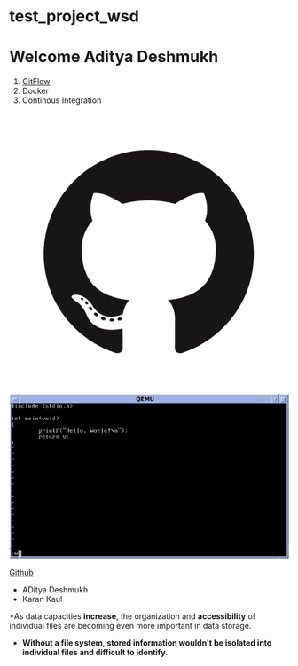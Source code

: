# test_project_wsd


# Welcome Aditya Deshmukh

1. [GitFlow](/gitflow.md)
3. Docker
4. Continous Integration


![Github Logo](/images/GitHub-Mark.png)
![Vi Commands](/images/viimage.png)

[Github](https://github.githubassets.com/images/modules/logos_page/GitHub-Mark.png)


* ADitya Deshmukh
* Karan Kaul


*As data capacities **increase**, the organization and **accessibility** of individual files are becoming even more important in data storage.
* **Without a file system, stored information wouldn't be isolated into individual files and difficult to identify.**



